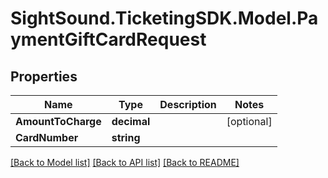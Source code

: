 # SightSound.TicketingSDK.Model.PaymentGiftCardRequest

## Properties

Name | Type | Description | Notes
------------ | ------------- | ------------- | -------------
**AmountToCharge** | **decimal** |  | [optional] 
**CardNumber** | **string** |  | 

[[Back to Model list]](../README.md#documentation-for-models) [[Back to API list]](../README.md#documentation-for-api-endpoints) [[Back to README]](../README.md)

